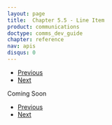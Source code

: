 ```yaml
---
layout: page
title:  Chapter 5.5 - Line Item
product: communications
doctype: comms_dev_guide
chapter: reference
nav: apis
disqus: 0
---
```


<ul class="pager">
  <li class="previous"><a href="/communications/dev-guide/reference/location/"><i class="glyphicon glyphicon-chevron-left"></i>Previous</a></li>
  <li class="next"><a href="/communications/dev-guide/reference/tax-override/">Next<i class="glyphicon glyphicon-chevron-right"></i></a></li>
</ul>

Coming Soon

<ul class="pager">
  <li class="previous"><a href="/communications/dev-guide/reference/location/"><i class="glyphicon glyphicon-chevron-left"></i>Previous</a></li>
  <li class="next"><a href="/communications/dev-guide/reference/tax-override/">Next<i class="glyphicon glyphicon-chevron-right"></i></a></li>
</ul>